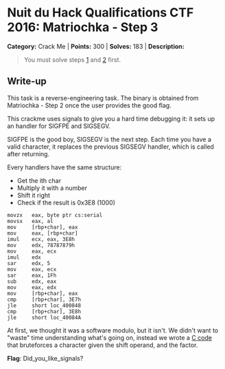 # Nuit du Hack Qualifications CTF 2016: Matriochka - Step 3

**Category:** Crack Me |
**Points:** 300 |
**Solves:** 183 |
**Description:**

> You must solve steps [1](../Matriochka1/) and [2](../Matriochka2/) first.

## Write-up

This task is a reverse-engineering task.
The binary is obtained from Matriochka - Step 2 once the user provides the good
flag.

This crackme uses signals to give you a hard time debugging it: it sets up an
handler for SIGFPE and SIGSEGV.

SIGFPE is the good boy, SIGSEGV is the next step. Each time you have a valid
character, it replaces the previous SIGSEGV handler, which is called after
returning.

Every handlers have the same structure:
* Get the ith char
* Multiply it with a number
* Shift it right
* Check if the result is 0x3E8 (1000)

```ASM
movzx   eax, byte ptr cs:serial
movsx   eax, al
mov     [rbp+char], eax
mov     eax, [rbp+char]
imul    ecx, eax, 3E8h
mov     edx, 78787879h
mov     eax, ecx
imul    edx
sar     edx, 5
mov     eax, ecx
sar     eax, 1Fh
sub     edx, eax
mov     eax, edx
mov     [rbp+char], eax
cmp     [rbp+char], 3E7h
jle     short loc_400848
cmp     [rbp+char], 3E8h
jle     short loc_40084A
```

At first, we thought it was a software modulo, but it isn't. We didn't want to
"waste" time understanding what's going on, instead we wrote a [C code](bf.c)
that bruteforces a character given the shift operand, and the factor.

**Flag**: Did_you_like_signals?

